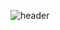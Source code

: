 ![header](https://capsule-render.vercel.app/api?type=wave&color=#E34F26&height=300&section=header&text=capsule%20render&fontSize=90)
